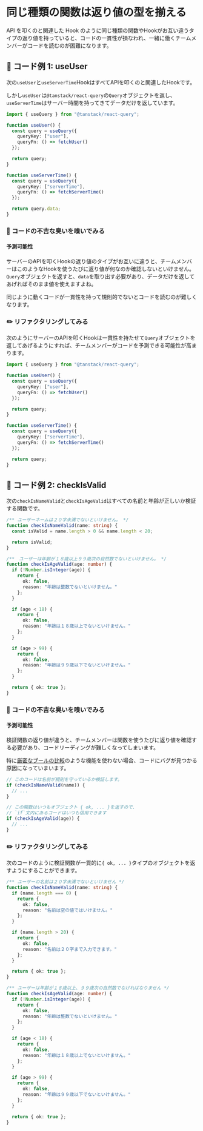 # 同じ種類の関数は返り値の型を揃える

<div style="margin-top: 16px">
<Badge type="info" text="予測可能性" />
</div>

API を叩くのと関連した Hook のように同じ種類の関数やHookがお互い違うタイプの返り値を持っていると、コードの一貫性が損なわれ、一緒に働くチームメンバーがコードを読むのが困難になります。

## 📝 コード例 1: useUser

次の`useUser`と`useServerTime`HookはすべてAPIを叩くのと関連したHookです。

しかし`useUser`は`@tanstack/react-query`の`Query`オブジェクトを返し、`useServerTime`はサーバー時間を持ってきてデータだけを返しています。

```typescript 9,18
import { useQuery } from "@tanstack/react-query";

function useUser() {
  const query = useQuery({
    queryKey: ["user"],
    queryFn: () => fetchUser()
  });

  return query;
}

function useServerTime() {
  const query = useQuery({
    queryKey: ["serverTime"],
    queryFn: () => fetchServerTime()
  });

  return query.data;
}
```

### 👃 コードの不吉な臭いを嗅いでみる

#### 予測可能性

サーバーのAPIを叩くHookの返り値のタイプがお互いに違うと、チームメンバーはこのようなHookを使うたびに返り値が何なのか確認しないといけません。`Query`オブジェクトを返すと、`data`を取り出す必要があり、データだけを返してあげればそのまま値を使えますよね。

同じように動くコードが一貫性を持って規則的でないとコードを読むのが難しくなります。

### ✏️ リファクタリングしてみる

次のようにサーバーのAPIを叩くHookは一貫性を持たせて`Query`オブジェクトを返してあげるようにすれば、チームメンバーがコードを予測できる可能性が高まります。

```typescript 9,18
import { useQuery } from "@tanstack/react-query";

function useUser() {
  const query = useQuery({
    queryKey: ["user"],
    queryFn: () => fetchUser()
  });

  return query;
}

function useServerTime() {
  const query = useQuery({
    queryKey: ["serverTime"],
    queryFn: () => fetchServerTime()
  });

  return query;
}
```

## 📝 コード例 2: checkIsValid

次の`checkIsNameValid`と`checkIsAgeValid`はすべての名前と年齢が正しいか検証する関数です。

```typescript
/** ユーザーネームは２０字未満でないといけません。 */
function checkIsNameValid(name: string) {
  const isValid = name.length > 0 && name.length < 20;

  return isValid;
}

/**　ユーザーは年齢が１８歳以上９９歳次の自然数でないといけません。 */
function checkIsAgeValid(age: number) {
  if (!Number.isInteger(age)) {
    return {
      ok: false,
      reason: "年齢は整数でないといけません。"
    };
  }

  if (age < 18) {
    return {
      ok: false,
      reason: "年齢は１８歳以上でないといけません。"
    };
  }

  if (age > 99) {
    return {
      ok: false,
      reason: "年齢は９９歳以下でないといけません。"
    };
  }

  return { ok: true };
}
```

### 👃 コードの不吉な臭いを嗅いでみる

#### 予測可能性

検証関数の返り値が違うと、チームメンバーは関数を使うたびに返り値を確認する必要があり、コードリーディングが難しくなってしまいます。

特に[厳密なブールの比較](https://typescript-eslint.io/rules/strict-boolean-expressions/)のような機能を使わない場合、コードにバグが見つかる原因になっていまいます。

```typescript
// このコードは名前が規則を守っているか検証します。
if (checkIsNameValid(name)) {
  // ...
}

// この関数はいつもオブジェクト { ok, ... }を返すので、
// `if`文内にあるコードはいつも信用できます
if (checkIsAgeValid(age)) {
  // ...
}
```

### ✏️ リファクタリングしてみる

次のコードのように検証関数が一貫的に`{ ok, ... }`タイプのオブジェクトを返すようにすることができます。

```typescript
/** ユーザーの名前は２０字未満でないといけません */
function checkIsNameValid(name: string) {
  if (name.length === 0) {
    return {
      ok: false,
      reason: "名前は空の値ではいけません。"
    };
  }

  if (name.length > 20) {
    return {
      ok: false,
      reason: "名前は２０字まで入力できます。"
    };
  }

  return { ok: true };
}

/** ユーザーは年齢が１８歳以上、９９歳次の自然数でなければなりません */
function checkIsAgeValid(age: number) {
  if (!Number.isInteger(age)) {
    return {
      ok: false,
      reason: "年齢は整数でないといけません。"
    };
  }

  if (age < 18) {
    return {
      ok: false,
      reason: "年齢は１８歳以上でないといけません。"
    };
  }

  if (age > 99) {
    return {
      ok: false,
      reason: "年齢は９９歳以下でないといけません。"
    };
  }

  return { ok: true };
}
```
